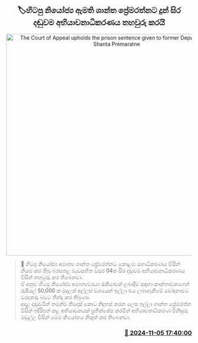 <p align='center'><b><h2 align='center' title='The Court of Appeal upholds the prison sentence given to former Deputy Minister Shanta Premaratne'>🏷හිටපු නියෝජ්‍ය ඇමති ශාන්ත ප්‍රේමරත්නට දුන් සිර දඬුවම අභියාචනාධිකරණය තහවුරු කරයි</h2></b></p>
<p align='center'><img src='https://helakuru.sgp1.cdn.digitaloceanspaces.com/esana/images/lib/court-gg.jpg' width='600' alt='The Court of Appeal upholds the prison sentence given to former Deputy Minister Shanta Premaratne'></p>

>📝 හිටපු නියෝජ්‍ය අමාත්‍ය ශාන්ත ප්‍රේමරත්නට කොළඹ මහාධිකරණය විසින් නියම කර තිබූ බරපතළ වැඩසහිත වසර 04ක සිර දඬුවම අභියාචනාධිකරණය විසින් තහවුරු කර තිබෙනවා.<br>ඒ අනුව හිටපු නියෝජ්‍ය අමාත්‍යවරයා රැකියාවක් ලබාදීම සඳහා කාන්තාවකගෙන් රුපියල් 50,000 ක මුදලක් අල්ලස් වශයෙන් ඉල්ලා එය ලබාගැනීමේ චෝදනාවට වරදකරු බවට තීන්දු කර තිබුණා.<br>අදාළ දඬුවමින් තමන්ව නිදොස් කොට නිදහස් කරන ලෙස ඉල්ලා ශාන්ත ප්‍රේමරත්න විසින් ඉදිරිපත් කළ අභියාචනයක් ප්‍රතික්ෂේප කරමින් අභියාචනාධිකරණ විනිසුරු මඩුල්ල විසින් මෙම නියෝගය නිකුත් කර තිබෙනවා.<br>

<h3 align='right'><a href='https://www.helakuru.lk/esana/p/104772/'>📅 2024-11-05 17:40:00</a></h3>
